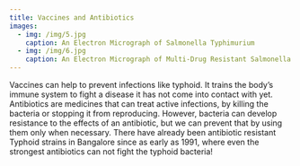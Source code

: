```yaml
---
title: Vaccines and Antibiotics
images:
  - img: /img/5.jpg
    caption: An Electron Micrograph of Salmonella Typhimurium
  - img: /img/6.jpg
    caption: An Electron Micrograph of Multi-Drug Resistant Salmonella Typhi
---
```

Vaccines can help to prevent infections like typhoid. It trains the body’s immune system to fight a disease it has not come into contact with yet. Antibiotics are medicines that can treat active infections, by killing the bacteria or stopping it from reproducing. However, bacteria can develop resistance to the effects of an antibiotic, but we can prevent that by using them only when necessary. There have already been antibiotic resistant Typhoid strains in Bangalore since as early as 1991, where even the strongest antibiotics can not fight the typhoid bacteria!